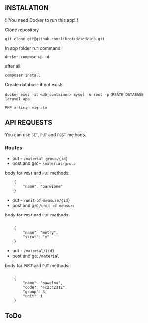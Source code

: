 ## INSTALATION

!!!You need Docker to run this app!!!

Clone repository

`git clone git@github.com:likrot/dziedzina.git`

In app folder run command

`docker-compose up -d` 

after all

`composer install`

Create database if not exists

`docker exec -it <db_container> mysql -u root -p`
`CREATE DATABASE laravel_app`

`PHP artisan migrate`

## API REQUESTS

You can use `GET`, `PUT` and `POST` methods.

### Routes

* put - `/material-group/{id}`
* post and get - `/material-group`

body for `POST` and `PUT` methods:

```
    {
        "name": "barwione"
    }

```

* put - `/unit-of-measure/{id}`
* post and get `/unit-of-measure`

body for `POST` and `PUT` methods:

```

    {
        "name": "metry",
        "skrot": "m"
    }

```

* put - `/material/{id}`
* post and get `/material`

body for `POST` and `PUT` methods:

```

    {
        "name": "bawełna",
        "code": "4c23c2312",
        "group": 3,
        "unit": 1
    }

```

## ToDo
